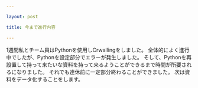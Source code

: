 ```yaml
---

layout: post

title: 今まで進行内容

---
```


1週間私とチーム員はPythonを使用しCrwallingをしました。
全体的によく進行中でしたが、Pythonを設定部分でエラーが発生しました。
そして、Pythonを再設置して持って来たいな資料を持って来るようことができるまで時間が所要されるになりました。
それでも連休前に一定部分終わることができました。
次は資料をデータ化することをします。
